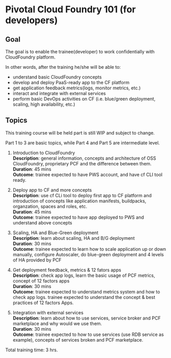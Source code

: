 # Pivotal Cloud Foundry 101 (for developers)

## Goal

The goal is to enable the trainee(developer) to work confidentially with CloudFoundry platform. 

In other words, after the training he/she will be able to:

- understand basic CloudFoundry concepts
- develop and deploy PaaS-ready app to the CF platform
- get application feedback metrics(logs, monitor metrics, etc.)
- interact and integrate with external services
- perform basic DevOps activities on CF (i.e. blue/green deployment, scaling, high availability, etc.)

## Topics

This training course will be held part is still WIP and subject to change.

Part 1 to 3 are basic topics, while Part 4 and Part 5 are intermediate level.

1. Introduction to CloudFoundry  
   **Description**: general information, concepts and architecture of OSS CloudFoundry, proprietary PCF and the difference between them.  
   **Duration**: 45 mins  
   **Outcome**: trainee expected to have PWS account, and have cf CLI tool ready.  
2.  Deploy app to CF and more concepts  
   **Description**: use cf CLi tool to deploy first app to CF platform and introduction of concepts like application manifests, buildpacks, organzation, spaces and roles, etc.  
   **Duration**: 45 mins  
   **Outcome**: trainee expected to have app deployed to PWS and understand above concepts  
3.  Scaling, HA and Blue-Green deployment  
   **Description**: learn about scaling, HA and B/G deployment  
   **Duration**: 30 mins  
   **Outcome**: trainee expected to learn how to scale application up or down manually, configure Autoscaler, do blue-green deployment and 4 levels of HA provided by PCF  
4.  Get deployment feedback, metrics & 12 fators apps   
   **Description**: check app logs, learn the basic usage of PCF metrics, concept of 12 factors apps   
   **Duration**: 30 mins   
   **Outcome**: trainee expected to understand metrics system and how to check app logs. trainee expected to understand the concept & best practices of 12 factors Apps.

5. Integration with external services  
   **Description**: learn about how to use services, service broker and PCF marketplace and why would we use them.  
   **Duration**: 30 mins  
   **Outcome**: trainee expected to how to use services (use RDB service as example), concepts of services broken and PCF marketplace.  

Total training time: 3 hrs.
